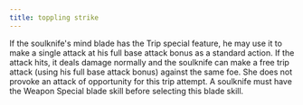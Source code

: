 ```yaml
---
title: toppling strike
---
```


If the soulknife's mind blade has the Trip special feature, he may use it to make a single attack at his full base attack bonus as a standard action. If the attack hits, it deals damage normally and the soulknife can make a free trip attack (using his full base attack bonus) against the same foe. She does not provoke an attack of opportunity for this trip attempt. A soulknife must have the Weapon Special blade skill before selecting this blade skill.
